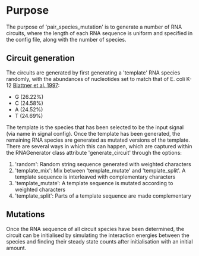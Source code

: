 
# Purpose

The purpose of 'pair_species_mutation' is to generate a number of RNA circuits, where the length of each RNA sequence is uniform and specified in the config file, along with the number of species.

## Circuit generation

The circuits are generated by first generating a 'template' RNA species randomly, with the abundances of nucleotides set to match that of E. coli K-12 [Blattner et al. 1997](https://www.science.org/doi/10.1126/science.277.5331.1453?url_ver=Z39.88-2003&rfr_id=ori:rid:crossref.org&rfr_dat=cr_pub%20%200pubmed):

- G (26.22%)
- C (24.58%)
- A (24.52%)
- T (24.69%)

The template is the species that has been selected to be the input signal (via name in signal config). Once the template has been generated, the remaining RNA species are generated as mutated versions of the template. There are several ways in which this can happen, which are captured within the RNAGenerator class attribute 'generate_circuit' through the options:

1. 'random': Random string sequence generated with weighted characters
2. 'template_mix': Mix between 'template_mutate' and 'template_split'. A template sequence is interleaved with complementary characters
3. 'template_mutate': A template sequence is mutated according to weighted characters
4. 'template_split': Parts of a template sequence are made complementary

## Mutations

Once the RNA sequence of all circuit species have been determined, the circuit can be initialised by simulating the interaction energies between the species and finding their steady state counts after initialisation with an initial amount. 
